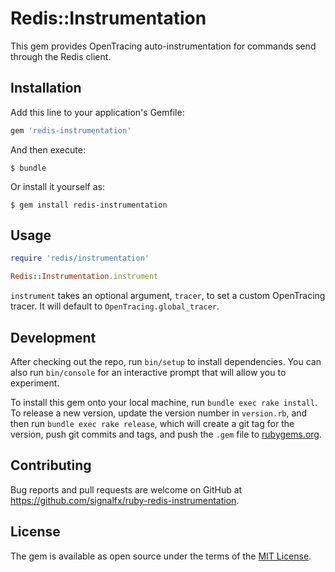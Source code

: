 # Redis::Instrumentation

This gem provides OpenTracing auto-instrumentation for commands send through the Redis client.

## Installation

Add this line to your application's Gemfile:

```ruby
gem 'redis-instrumentation'
```

And then execute:

    $ bundle

Or install it yourself as:

    $ gem install redis-instrumentation

## Usage

```ruby
require 'redis/instrumentation'

Redis::Instrumentation.instrument
```

`instrument` takes an optional argument, `tracer`, to set a custom OpenTracing
tracer. It will default to `OpenTracing.global_tracer`.

## Development

After checking out the repo, run `bin/setup` to install dependencies. You can also run `bin/console` for an interactive prompt that will allow you to experiment.

To install this gem onto your local machine, run `bundle exec rake install`. To release a new version, update the version number in `version.rb`, and then run `bundle exec rake release`, which will create a git tag for the version, push git commits and tags, and push the `.gem` file to [rubygems.org](https://rubygems.org).

## Contributing

Bug reports and pull requests are welcome on GitHub at https://github.com/signalfx/ruby-redis-instrumentation.

## License

The gem is available as open source under the terms of the [MIT License](https://opensource.org/licenses/MIT).
